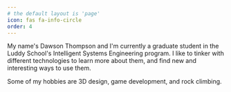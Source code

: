 ```yaml
---
# the default layout is 'page'
icon: fas fa-info-circle
order: 4
---
```


<!-- > Add Markdown syntax content to file `_tabs/about.md`{: .filepath } and it will show up on this page.
{: .prompt-tip } -->

My name's Dawson Thompson and I'm currently a graduate student in the Luddy School's Intelligent Systems Engineering program. I like to tinker with different technologies to learn more about them, and find new and interesting ways to use them.

Some of my hobbies are 3D design, game development, and rock climbing.